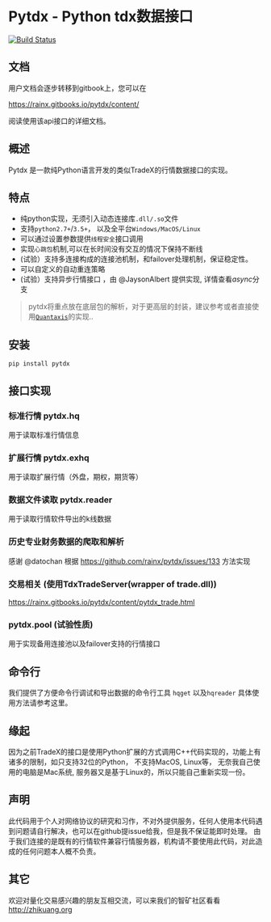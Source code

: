 # Pytdx - Python tdx数据接口

[![Build Status](https://travis-ci.org/rainx/pytdx.svg?branch=master)](https://travis-ci.org/rainx/pytdx)

文档
---
用户文档会逐步转移到gitbook上，您可以在

https://rainx.gitbooks.io/pytdx/content/

阅读使用该api接口的详细文档。

概述
---

Pytdx 是一款纯Python语言开发的类似TradeX的行情数据接口的实现。

特点
---
* 纯python实现，无须引入动态连接库```.dll/.so```文件
* 支持```python2.7+```/```3.5+```， 以及全平台```Windows/MacOS/Linux```
* 可以通过设置参数提供```线程安全```接口调用
* 实现```心跳包```机制,可以在长时间没有交互的情况下保持不断线
* (试验）支持多连接构成的连接池机制，和failover处理机制，保证稳定性。
* 可以自定义的自动重连策略
* (试验）支持异步行情接口 ，由 @JaysonAlbert 提供实现, 详情查看*async*分支

> pytdx将重点放在底层包的解析，对于更高层的封装，建议参考或者直接使用[`Quantaxis`](https://github.com/yutiansut/QUANTAXIS/blob/master/QUANTAXIS/QAFetch/QATdx.py)的实现.. 

安装
---

```
pip install pytdx
```

接口实现
---
### 标准行情 pytdx.hq
用于读取标准行情信息

### 扩展行情 pytdx.exhq

用于读取扩展行情（外盘，期权，期货等）

### 数据文件读取 pytdx.reader
用于读取行情软件导出的k线数据

### 历史专业财务数据的爬取和解析

感谢 @datochan 根据 <https://github.com/rainx/pytdx/issues/133> 方法实现

### 交易相关 (使用TdxTradeServer(wrapper of trade.dll))

https://rainx.gitbooks.io/pytdx/content/pytdx_trade.html

### pytdx.pool (试验性质)
用于实现备用连接池以及failover支持的行情接口


命令行
---
我们提供了方便命令行调试和导出数据的命令行工具 `hqget` 以及`hqreader` 具体使用方法请参考这里。

缘起
---

因为之前TradeX的接口是使用Python扩展的方式调用C++代码实现的，功能上有诸多的限制，如只支持32位的Python， 不支持MacOS, Linux等，
无奈我自己使用的电脑是Mac系统, 服务器又是基于Linux的，所以只能自己重新实现一份。

声明
---
此代码用于个人对网络协议的研究和习作，不对外提供服务，任何人使用本代码遇到问题请自行解决，也可以在github提issue给我，但是我不保证能即时处理。
由于我们连接的是既有的行情软件兼容行情服务器，机构请不要使用此代码，对此造成的任何问题本人概不负责。

## 其它

欢迎对量化交易感兴趣的朋友互相交流，可以来我们的智矿社区看看 http://zhikuang.org

